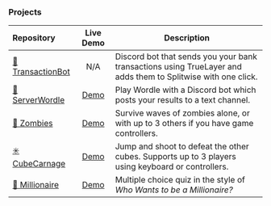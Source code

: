 ### Projects

| Repository | Live Demo | Description |
| :--- | :---: | --- |
| [🤑TransactionBot](https://github.com/jhodk/TransactionBot) | N/A | Discord bot that sends you your bank transactions using TrueLayer and adds them to Splitwise with one click. |
| [📰 ServerWordle](https://github.com/jhodk/ServerWordle) | [Demo](https://discord.gg/bDthXD6Yu3) | Play Wordle with a Discord bot which posts your results to a text channel. |
| [🧟‍ Zombies](https://github.com/jhodk/Zombies) | [Demo](https://raw.githack.com/jhodk/Zombies/master/zombies.html) | Survive waves of zombies alone, or with up to 3 others if you have game controllers. |
| [✳️ CubeCarnage](https://github.com/jhodk/CubeCarnage) | [Demo](https://raw.githack.com/jhodk/CubeCarnage/master/game.html) | Jump and shoot to defeat the other cubes. Supports up to 3 players using keyboard or controllers. |
| [🧐 Millionaire](https://github.com/jhodk/WhoWantsToBeAMillionaire) | [Demo](https://raw.githack.com/jhodk/WhoWantsToBeAMillionaire/master/millionaire.html) | Multiple choice quiz in the style of *Who Wants to be a Millionaire?*

<!--
**jhodk/jhodk** is a ✨ _special_ ✨ repository because its `README.md` (this file) appears on your GitHub profile.

Here are some ideas to get you started:

- 🔭 I’m currently working on ...
- 🌱 I’m currently learning ...
- 👯 I’m looking to collaborate on ...
- 🤔 I’m looking for help with ...
- 💬 Ask me about ...
- 📫 How to reach me: ...
- 😄 Pronouns: ...
- ⚡ Fun fact: ...
-->
